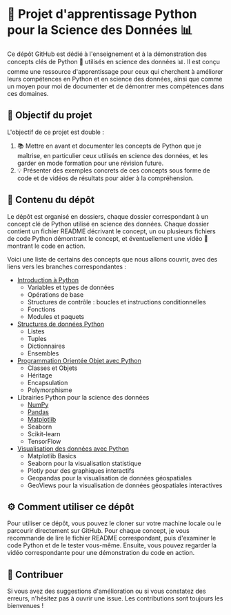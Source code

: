 # 🐍 Projet d'apprentissage Python pour la Science des Données 📊

Ce dépôt GitHub est dédié à l'enseignement et à la démonstration des concepts clés de Python 🐍 utilisés en science des données 📊. Il est conçu comme une ressource d'apprentissage pour ceux qui cherchent à améliorer leurs compétences en Python et en science des données, ainsi que comme un moyen pour moi de documenter et de démontrer mes compétences dans ces domaines.

## 🎯 Objectif du projet

L'objectif de ce projet est double :

1. 📚 Mettre en avant et documenter les concepts de Python que je maîtrise, en particulier ceux utilisés en science des données, et les garder en mode formation pour une révision future.
2. 💡 Présenter des exemples concrets de ces concepts sous forme de code et de vidéos de résultats pour aider à la compréhension.

## 📁 Contenu du dépôt

Le dépôt est organisé en dossiers, chaque dossier correspondant à un concept clé de Python utilisé en science des données. Chaque dossier contient un fichier README décrivant le concept, un ou plusieurs fichiers de code Python démontrant le concept, et éventuellement une vidéo 🎥 montrant le code en action.

Voici une liste de certains des concepts que nous allons couvrir, avec des liens vers les branches correspondantes :

- [Introduction à Python](https://github.com/Gogo-IGM-BK/Python-Data/tree/Introduction_Python)
  - Variables et types de données
  - Opérations de base
  - Structures de contrôle : boucles et instructions conditionnelles
  - Fonctions
  - Modules et paquets
- [Structures de données Python](https://github.com/Gogo-IGM-BK/Python-Data/tree/Structures-de-données-Python)
  - Listes
  - Tuples
  - Dictionnaires
  - Ensembles
- [Programmation Orientée Objet avec Python](https://github.com/Gogo-IGM-BK/Python-Data/tree/Programmation_Orientée_Objet_Python)
  - Classes et Objets
  - Héritage
  - Encapsulation
  - Polymorphisme
- Librairies Python pour la science des données
  - [NumPy](https://github.com/Gogo-IGM-BK/Python-Data/tree/NumPy)
  - [Pandas](https://github.com/Gogo-IGM-BK/Python-Data/blob/Pandas/README.md)
  - [Matplotlib](https://github.com/Gogo-IGM-BK/Python-Data/tree/Matplotlib)
  - Seaborn
  - Scikit-learn
  - TensorFlow
- [Visualisation des données avec Python](https://github.com/votre-nom-utilisateur/votre-depot/tree/visualisation-donnees-python)
  - Matplotlib Basics
  - Seaborn pour la visualisation statistique
  - Plotly pour des graphiques interactifs
  - Geopandas pour la visualisation de données géospatiales
  - GeoViews pour la visualisation de données géospatiales interactives


## ⚙️ Comment utiliser ce dépôt

Pour utiliser ce dépôt, vous pouvez le cloner sur votre machine locale ou le parcourir directement sur GitHub. Pour chaque concept, je vous recommande de lire le fichier README correspondant, puis d'examiner le code Python et de le tester vous-même. Ensuite, vous pouvez regarder la vidéo correspondante pour une démonstration du code en action.

## 🤝 Contribuer

Si vous avez des suggestions d'amélioration ou si vous constatez des erreurs, n'hésitez pas à ouvrir une issue. Les contributions sont toujours les bienvenues !



